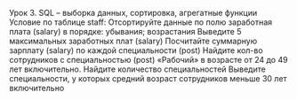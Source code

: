 Урок 3. SQL – выборка данных, сортировка, агрегатные функции
Условие по таблице staff:
Отсортируйте данные по полю заработная плата (salary) в порядке: убывания; возрастания
Выведите 5 максимальных заработных плат (salary)
Посчитайте суммарную зарплату (salary) по каждой специальности (роst)
Найдите кол-во сотрудников с специальностью (post) «Рабочий» в возрасте от 24 до 49 лет включительно.
Найдите количество специальностей
Выведите специальности, у которых средний возраст сотрудников меньше 30 лет включительно
